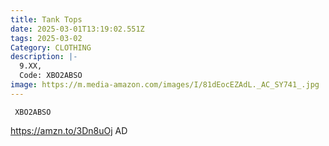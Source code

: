 ```yaml
---
title: Tank Tops
date: 2025-03-01T13:19:02.551Z
tags: 2025-03-02
Category: CLOTHING
description: |-
  9.XX,
  Code: XBO2ABSO
image: https://m.media-amazon.com/images/I/81dEocEZAdL._AC_SY741_.jpg
---
```

<pre class="language-javascript"><code

class="language-javascript"> XBO2ABSO </code></pre>

https://amzn.to/3Dn8uOj    AD